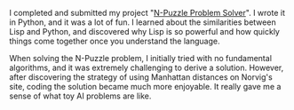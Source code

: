 I completed and submitted my project "[N-Puzzle Problem Solver](http://sarovar.org/docman/view.php/194/130/N-Puzzle_Project_Report.zip)". I wrote it in Python, and it was a lot of fun. I learned about the similarities between Lisp and Python, and discovered why Lisp is so powerful and how quickly things come together once you understand the language.

When solving the N-Puzzle problem, I initially tried with no fundamental algorithms, and it was extremely challenging to derive a solution. However, after discovering the strategy of using Manhattan distances on Norvig's site, coding the solution became much more enjoyable. It really gave me a sense of what toy AI problems are like.
